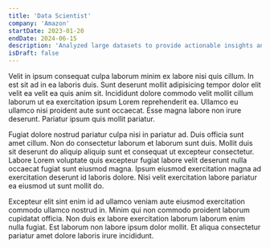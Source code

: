```yaml
---
title: 'Data Scientist'
company: 'Amazon'
startDate: 2023-01-20
endDate: 2024-06-15
description: 'Analyzed large datasets to provide actionable insights and drive data-driven decision-making. Developed machine learning models to predict customer behavior and optimize supply chain processes. Collaborated with data engineers and business analysts to ensure data integrity and accuracy.'
isDraft: false
---
```


Velit in ipsum consequat culpa laborum minim ex labore nisi quis cillum. In est sit ad in ea laboris duis. Sunt deserunt mollit adipisicing tempor dolor elit velit ea velit ea quis anim sit. Incididunt dolore commodo velit mollit cillum laborum ut ea exercitation ipsum Lorem reprehenderit ea. Ullamco eu ullamco nisi proident aute sunt occaecat. Esse magna labore non irure deserunt. Pariatur ipsum quis mollit pariatur.

Fugiat dolore nostrud pariatur culpa nisi in pariatur ad. Duis officia sunt amet cillum. Non do consectetur laborum et laborum sunt duis. Mollit duis sit deserunt do aliquip aliquip sunt et consequat ut excepteur consectetur. Labore Lorem voluptate quis excepteur fugiat labore velit deserunt nulla occaecat fugiat sunt eiusmod magna. Ipsum eiusmod exercitation magna ad exercitation deserunt id laboris dolore. Nisi velit exercitation labore pariatur ea eiusmod ut sunt mollit do.

Excepteur elit sint enim id ad ullamco veniam aute eiusmod exercitation commodo ullamco nostrud in. Minim qui non commodo proident laborum cupidatat officia. Non duis ex labore exercitation laborum laborum enim nulla fugiat. Est laborum non labore ipsum dolor mollit. Et aliqua consectetur pariatur amet dolore laboris irure incididunt.
